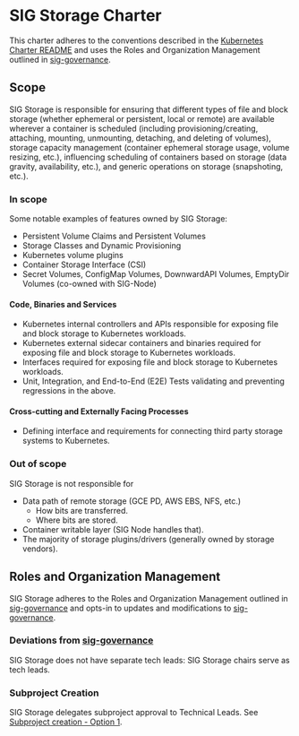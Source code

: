 # SIG Storage Charter

This charter adheres to the conventions described in the [Kubernetes Charter README] and uses
the Roles and Organization Management outlined in [sig-governance].

## Scope

SIG Storage is responsible for ensuring that different types of file and block storage
(whether ephemeral or persistent, local or remote) are available wherever a container is
scheduled (including provisioning/creating, attaching, mounting, unmounting, detaching,
and deleting of volumes), storage capacity management (container ephemeral storage
usage, volume resizing, etc.), influencing scheduling of containers based on storage
(data gravity, availability, etc.), and generic operations on storage (snapshoting, etc.).

### In scope

Some notable examples of features owned by SIG Storage:

* Persistent Volume Claims and Persistent Volumes
* Storage Classes and Dynamic Provisioning
* Kubernetes volume plugins
* Container Storage Interface (CSI)
* Secret Volumes, ConfigMap Volumes, DownwardAPI Volumes, EmptyDir Volumes (co-owned with SIG-Node)

#### Code, Binaries and Services

* Kubernetes internal controllers and APIs responsible for exposing file and block storage to Kubernetes workloads.
* Kubernetes external sidecar containers and binaries required for exposing file and block storage to Kubernetes workloads.
* Interfaces required for exposing file and block storage to Kubernetes workloads.
* Unit, Integration, and End-to-End (E2E) Tests validating and preventing regressions in the above.

#### Cross-cutting and Externally Facing Processes

* Defining interface and requirements for connecting third party storage systems to Kubernetes.

### Out of scope

SIG Storage is not responsible for

* Data path of remote storage (GCE PD, AWS EBS, NFS, etc.)
  * How bits are transferred.
  * Where bits are stored.
* Container writable layer (SIG Node handles that).
* The majority of storage plugins/drivers (generally owned by storage vendors).

## Roles and Organization Management

SIG Storage adheres to the Roles and Organization Management outlined in [sig-governance]
and opts-in to updates and modifications to [sig-governance].

### Deviations from [sig-governance]

SIG Storage does not have separate tech leads: SIG Storage chairs serve as tech leads.

### Subproject Creation

SIG Storage delegates subproject approval to Technical Leads. See [Subproject creation - Option 1].

[sig-governance]: https://github.com/kubernetes/community/blob/master/committee-steering/governance/sig-governance.md
[Kubernetes Charter README]: https://github.com/kubernetes/community/blob/master/committee-steering/governance/README.md
[Subproject creation - Option 1]: https://github.com/kubernetes/community/blob/master/committee-steering/governance/sig-governance.md#subproject-creation
